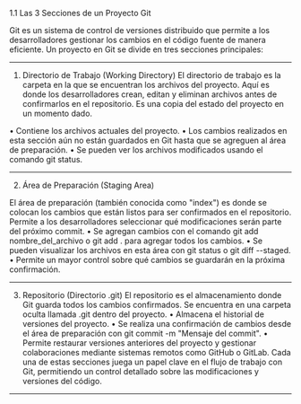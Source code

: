 1.1 Las 3 Secciones de un Proyecto Git

Git es un sistema de control de versiones distribuido que permite a los desarrolladores
gestionar los cambios en el código fuente de manera eficiente. Un proyecto en Git se
divide en tres secciones principales:

---

1. Directorio de Trabajo (Working Directory)
El directorio de trabajo es la carpeta en la que se encuentran los archivos del proyecto.
Aquí es donde los desarrolladores crean, editan y eliminan archivos antes de
confirmarlos en el repositorio. Es una copia del estado del proyecto en un momento
dado.

• Contiene los archivos actuales del proyecto.
• Los cambios realizados en esta sección aún no están guardados en Git hasta que
se agreguen al área de preparación.
• Se pueden ver los archivos modificados usando el comando git status.

---

2. Área de Preparación (Staging Area)

El área de preparación (también conocida como "index") es donde se colocan los
cambios que están listos para ser confirmados en el repositorio. Permite a los
desarrolladores seleccionar qué modificaciones serán parte del próximo commit.
• Se agregan cambios con el comando git add nombre_del_archivo o git add .
para agregar todos los cambios.
• Se pueden visualizar los archivos en esta área con git status o git diff --staged.
• Permite un mayor control sobre qué cambios se guardarán en la próxima
confirmación.

---

3. Repositorio (Directorio .git)
El repositorio es el almacenamiento donde Git guarda todos los cambios confirmados.
Se encuentra en una carpeta oculta llamada .git dentro del proyecto.
• Almacena el historial de versiones del proyecto.
• Se realiza una confirmación de cambios desde el área de preparación con git
commit -m "Mensaje del commit".
• Permite restaurar versiones anteriores del proyecto y gestionar colaboraciones
mediante sistemas remotos como GitHub o GitLab.
Cada una de estas secciones juega un papel clave en el flujo de trabajo con Git,
permitiendo un control detallado sobre las modificaciones y versiones del código.

---
